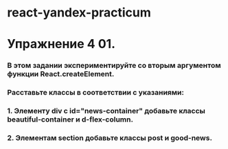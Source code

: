 # react-yandex-practicum
# Упражнение 4 01.
### В этом задании экспериментируйте со вторым аргументом функции React.createElement.
### Расставьте классы в соответствии с указаниями:
### 1. Элементу div с id="news-container" добавьте классы beautiful-container и d-flex-column.
### 2. Элементам section добавьте классы post и good-news.

